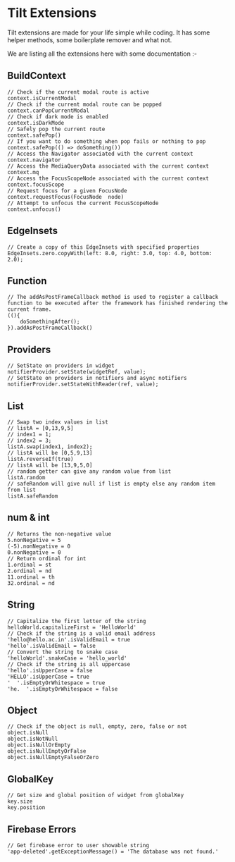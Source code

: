# Tilt Extensions
Tilt extensions are made for your life simple while coding. It has some helper methods, some boilerplate remover and what not.

We are listing all the extensions here with some documentation :-
## BuildContext

    // Check if the current modal route is active
    context.isCurrentModal
    // Check if the current modal route can be popped
    context.canPopCurrentModal
    // Check if dark mode is enabled
    context.isDarkMode
    // Safely pop the current route
    context.safePop()
    // If you want to do something when pop fails or nothing to pop
    context.safePop(() => doSomething())
    // Access the Navigator associated with the current context
    context.navigator
    // Access the MediaQueryData associated with the current context
    context.mq
    // Access the FocusScopeNode associated with the current context
    context.focusScope
    // Request focus for a given FocusNode
    context.requestFocus(FocusNode  node)
    // Attempt to unfocus the current FocusScopeNode
    context.unfocus()

## EdgeInsets

    // Create a copy of this EdgeInsets with specified properties
    EdgeInsets.zero.copyWith(left: 8.0, right: 3.0, top: 4.0, bottom: 2.0);
 
 ## Function
 

    // The addAsPostFrameCallback method is used to register a callback function to be executed after the framework has finished rendering the current frame.
    ((){
        doSomethingAfter();
    }).addAsPostFrameCallback()
## Providers

    // SetState on providers in widget
    notifierProvider.setState(widgetRef, value);
    // SetState on providers in notifiers and async notifiers
    notifierProvider.setStateWithReader(ref, value);
## List

    // Swap two index values in list
    // listA = [0,13,9,5]
    // index1 = 1;
    // index2 = 3;
    listA.swap(index1, index2);
    // listA will be [0,5,9,13]
    listA.reverseIf(true)
    // listA will be [13,9,5,0]
    // random getter can give any random value from list
    listA.random
    // safeRandom will give null if list is empty else any random item from list
    listA.safeRandom
  ## num & int
  

    // Returns the non-negative value
    5.nonNegative = 5
    (-5).nonNegative = 0
    0.nonNegative = 0
    // Return ordinal for int
    1.ordinal = st
    2.ordinal = nd
    11.ordinal = th
    32.ordinal = nd
## String

    // Capitalize the first letter of the string
    helloWorld.capitalizeFirst = 'HelloWorld'
    // Check if the string is a valid email address
    'hello@hello.ac.in'.isValidEmail = true
    'hello'.isValidEmail = false
    // Convert the string to snake case
    'helloWorld'.snakeCase = 'hello_world'
    // Check if the string is all uppercase
    'hello'.isUpperCase = false
    'HELLO'.isUpperCase = true
    '  '.isEmptyOrWhitespace = true
    'he.  '.isEmptyOrWhitespace = false
## Object

    // Check if the object is null, empty, zero, false or not
    object.isNull
    object.isNotNull
    object.isNullOrEmpty
    object.isNullEmptyOrFalse
    object.isNullEmptyFalseOrZero
## GlobalKey

    // Get size and global position of widget from globalKey
    key.size
    key.position
## Firebase Errors

    // Get firebase error to user showable string
    'app-deleted'.getExceptionMessage() = 'The database was not found.'
